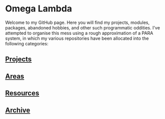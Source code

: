 # Omega Lambda

Welcome to my GitHub page. Here you will find my projects, modules, packages, abandoned hobbies, and other such programmatic oddities. I've attempted to organise this mess using a rough approximation of a PARA system, in which my various repositories have been allocated into the following categories:

## [Projects]

## [Areas](/Areas/README.md)

## [Resources](/Resources/README.md)

## [Archive](/Archive/README.md)

[Projects]: /Projects/README.md "Projects"

